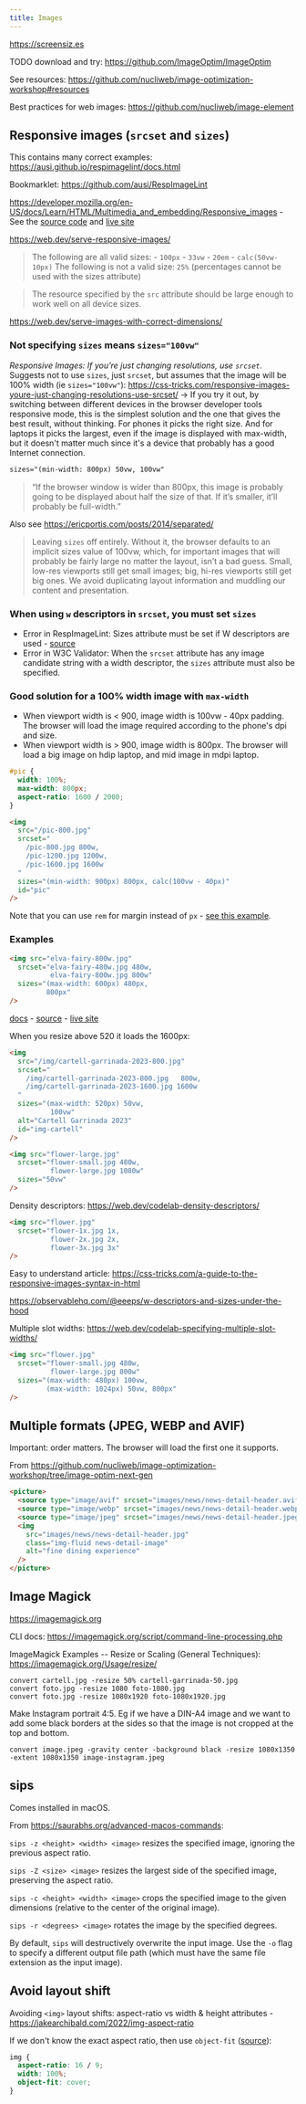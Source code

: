 ```yaml
---
title: Images
---
```


https://screensiz.es

TODO download and try: https://github.com/ImageOptim/ImageOptim

See resources: https://github.com/nucliweb/image-optimization-workshop#resources

Best practices for web images: https://github.com/nucliweb/image-element

## Responsive images (`srcset` and `sizes`)

This contains many correct examples: https://ausi.github.io/respimagelint/docs.html

Bookmarklet: https://github.com/ausi/RespImageLint

https://developer.mozilla.org/en-US/docs/Learn/HTML/Multimedia_and_embedding/Responsive_images - See the [source code](https://github.com/mdn/learning-area/blob/main/html/multimedia-and-embedding/responsive-images/responsive.html) and [live site](https://mdn.github.io/learning-area/html/multimedia-and-embedding/responsive-images/responsive.html)

https://web.dev/serve-responsive-images/

> The following are all valid sizes: - `100px` - `33vw` - `20em` - `calc(50vw-10px)` The following is not a valid size: `25%` (percentages cannot be used with the sizes attribute)

> The resource specified by the `src` attribute should be large enough to work well on all device sizes.

https://web.dev/serve-images-with-correct-dimensions/

### Not specifying `sizes` means `sizes="100vw"`

_Responsive Images: If you’re just changing resolutions, use `srcset`_. Suggests not to use `sizes`, just `srcset`, but assumes that the image will be 100% width (ie `sizes="100vw"`): https://css-tricks.com/responsive-images-youre-just-changing-resolutions-use-srcset/ → If you try it out, by switching between different devices in the browser developer tools responsive mode, this is the simplest solution and the one that gives the best result, without thinking. For phones it picks the right size. And for laptops it picks the largest, even if the image is displayed with max-width, but it doesn't matter much since it's a device that probably has a good Internet connection.

```html
sizes="(min-width: 800px) 50vw, 100vw"
```

> “If the browser window is wider than 800px, this image is probably going to be displayed about half the size of that. If it’s smaller, it’ll probably be full-width.”

Also see https://ericportis.com/posts/2014/separated/

> Leaving `sizes` off entirely. Without it, the browser defaults to an implicit sizes value of 100vw, which, for important images that will probably be fairly large no matter the layout, isn’t a bad guess. Small, low-res viewports still get small images; big, hi-res viewports still get big ones. We avoid duplicating layout information and muddling our content and presentation.

### When using `w` descriptors in `srcset`, you must set `sizes`

- Error in RespImageLint: Sizes attribute must be set if W descriptors are used - [source](https://ausi.github.io/respimagelint/docs.html#descriptors.wMissingSizes)
- Error in W3C Validator: When the `srcset` attribute has any image candidate string with a width descriptor, the `sizes` attribute must also be specified.

### Good solution for a 100% width image with `max-width`

- When viewport width is < 900, image width is 100vw - 40px padding. The browser will load the image required according to the phone's dpi and size.
- When viewport width is > 900, image width is 800px. The browser will load a big image on hdip laptop, and mid image in mdpi laptop.

```css
#pic {
  width: 100%;
  max-width: 800px;
  aspect-ratio: 1600 / 2000;
}
```

<!-- prettier-ignore -->
```html
<img
  src="/pic-800.jpg"
  srcset="
    /pic-800.jpg 800w,
    /pic-1200.jpg 1200w,
    /pic-1600.jpg 1600w
  "
  sizes="(min-width: 900px) 800px, calc(100vw - 40px)"
  id="pic"
/>
```

Note that you can use `rem` for margin instead of `px` - [see this example](https://css-tricks.com/a-guide-to-the-responsive-images-syntax-in-html/#aa-creating-accurate-sizes).

### Examples

<!-- prettier-ignore -->
```html
<img src="elva-fairy-800w.jpg"
  srcset="elva-fairy-480w.jpg 480w,
          elva-fairy-800w.jpg 800w"
  sizes="(max-width: 600px) 480px,
         800px"
/>
```

[docs](https://developer.mozilla.org/en-US/docs/Learn/HTML/Multimedia_and_embedding/Responsive_images) - [source](https://github.com/mdn/learning-area/blob/main/html/multimedia-and-embedding/responsive-images/responsive.html) - [live site](https://mdn.github.io/learning-area/html/multimedia-and-embedding/responsive-images/responsive.html)

When you resize above 520 it loads the 1600px:

```html
<img
  src="/img/cartell-garrinada-2023-800.jpg"
  srcset="
    /img/cartell-garrinada-2023-800.jpg   800w,
    /img/cartell-garrinada-2023-1600.jpg 1600w
  "
  sizes="(max-width: 520px) 50vw,
          100vw"
  alt="Cartell Garrinada 2023"
  id="img-cartell"
/>
```

<!-- prettier-ignore -->
```html
<img src="flower-large.jpg"
  srcset="flower-small.jpg 480w,
          flower-large.jpg 1080w"
  sizes="50vw"
/>
```

Density descriptors: https://web.dev/codelab-density-descriptors/

<!-- prettier-ignore -->
```html
<img src="flower.jpg"
  srcset="flower-1x.jpg 1x,
          flower-2x.jpg 2x,
          flower-3x.jpg 3x"
/>
```

Easy to understand article: https://css-tricks.com/a-guide-to-the-responsive-images-syntax-in-html

https://observablehq.com/@eeeps/w-descriptors-and-sizes-under-the-hood

Multiple slot widths: https://web.dev/codelab-specifying-multiple-slot-widths/

<!-- prettier-ignore -->
```html
<img src="flower.jpg"
  srcset="flower-small.jpg 480w,
          flower-large.jpg 800w"
  sizes="(max-width: 480px) 100vw,
         (max-width: 1024px) 50vw, 800px"
/>
```

## Multiple formats (JPEG, WEBP and AVIF)

Important: order matters. The browser will load the first one it supports.

From https://github.com/nucliweb/image-optimization-workshop/tree/image-optim-next-gen

```html
<picture>
  <source type="image/avif" srcset="images/news/news-detail-header.avif" />
  <source type="image/webp" srcset="images/news/news-detail-header.webp" />
  <source type="image/jpeg" srcset="images/news/news-detail-header.jpeg" />
  <img
    src="images/news/news-detail-header.jpg"
    class="img-fluid news-detail-image"
    alt="fine dining experience"
  />
</picture>
```

## Image Magick

https://imagemagick.org

CLI docs: https://imagemagick.org/script/command-line-processing.php

ImageMagick Examples -- Resize or Scaling (General Techniques): https://imagemagick.org/Usage/resize/

```shell
convert cartell.jpg -resize 50% cartell-garrinada-50.jpg
convert foto.jpg -resize 1080 foto-1080.jpg
convert foto.jpg -resize 1080x1920 foto-1080x1920.jpg
```

Make Instagram portrait 4:5. Eg if we have a DIN-A4 image and we want to add some black borders at the sides so that the image is not cropped at the top and bottom.

```shell
convert image.jpeg -gravity center -background black -resize 1080x1350 -extent 1080x1350 image-instagram.jpeg
```

## sips

Comes installed in macOS.

From https://saurabhs.org/advanced-macos-commands:

`sips -z <height> <width> <image>` resizes the specified image, ignoring the previous aspect ratio.

`sips -Z <size> <image>` resizes the largest side of the specified image, preserving the aspect ratio.

`sips -c <height> <width> <image>` crops the specified image to the given dimensions (relative to the center of the original image).

`sips -r <degrees> <image>` rotates the image by the specified degrees.

By default, `sips` will destructively overwrite the input image. Use the `-o` flag to specify a different output file path (which must have the same file extension as the input image).

## Avoid layout shift

Avoiding `<img>` layout shifts: aspect-ratio vs width & height attributes - https://jakearchibald.com/2022/img-aspect-ratio

If we don't know the exact aspect ratio, then use `object-fit` ([source](https://web.dev/serve-images-with-correct-dimensions/#avoid-layout-shifts-by-specifying-dimensions)):

```css
img {
  aspect-ratio: 16 / 9;
  width: 100%;
  object-fit: cover;
}
```
